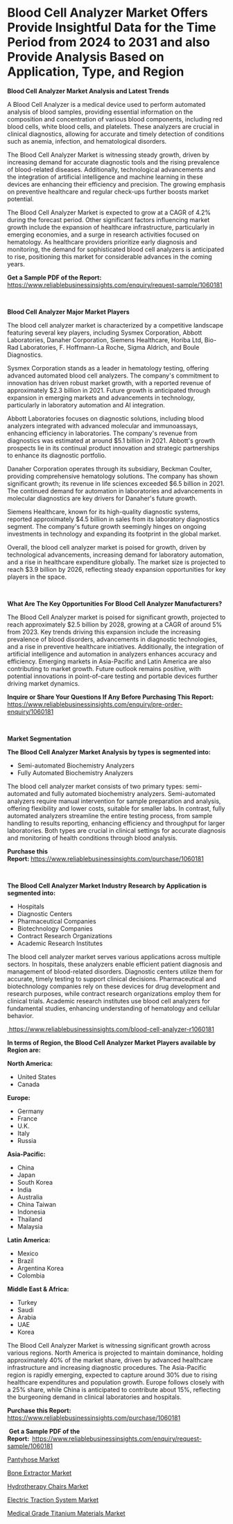 <p><h1>Blood Cell Analyzer Market Offers Provide Insightful Data for the Time Period from 2024 to 2031 and also Provide Analysis Based on Application, Type, and Region</h1></p><p><strong>Blood Cell Analyzer Market Analysis and Latest Trends</strong></p>
<p><p>A Blood Cell Analyzer is a medical device used to perform automated analysis of blood samples, providing essential information on the composition and concentration of various blood components, including red blood cells, white blood cells, and platelets. These analyzers are crucial in clinical diagnostics, allowing for accurate and timely detection of conditions such as anemia, infection, and hematological disorders.</p><p>The Blood Cell Analyzer Market is witnessing steady growth, driven by increasing demand for accurate diagnostic tools and the rising prevalence of blood-related diseases. Additionally, technological advancements and the integration of artificial intelligence and machine learning in these devices are enhancing their efficiency and precision. The growing emphasis on preventive healthcare and regular check-ups further boosts market potential.</p><p>The Blood Cell Analyzer Market is expected to grow at a CAGR of 4.2% during the forecast period. Other significant factors influencing market growth include the expansion of healthcare infrastructure, particularly in emerging economies, and a surge in research activities focused on hematology. As healthcare providers prioritize early diagnosis and monitoring, the demand for sophisticated blood cell analyzers is anticipated to rise, positioning this market for considerable advances in the coming years.</p></p>
<p><strong>Get a Sample PDF of the Report:&nbsp;</strong> <a href="https://www.reliablebusinessinsights.com/enquiry/request-sample/1060181?utm_campaign=75&utm_medium=2&utm_source=Github&utm_content=ia&utm_term=17112024&utm_id=blood-cell-analyzer">https://www.reliablebusinessinsights.com/enquiry/request-sample/1060181</a></p>
<p>&nbsp;</p>
<p><strong>Blood Cell Analyzer Major Market Players</strong></p>
<p><p>The blood cell analyzer market is characterized by a competitive landscape featuring several key players, including Sysmex Corporation, Abbott Laboratories, Danaher Corporation, Siemens Healthcare, Horiba Ltd, Bio-Rad Laboratories, F. Hoffmann-La Roche, Sigma Aldrich, and Boule Diagnostics. </p><p>Sysmex Corporation stands as a leader in hematology testing, offering advanced automated blood cell analyzers. The company's commitment to innovation has driven robust market growth, with a reported revenue of approximately $2.3 billion in 2021. Future growth is anticipated through expansion in emerging markets and advancements in technology, particularly in laboratory automation and AI integration.</p><p>Abbott Laboratories focuses on diagnostic solutions, including blood analyzers integrated with advanced molecular and immunoassays, enhancing efficiency in laboratories. The company's revenue from diagnostics was estimated at around $5.1 billion in 2021. Abbott's growth prospects lie in its continual product innovation and strategic partnerships to enhance its diagnostic portfolio.</p><p>Danaher Corporation operates through its subsidiary, Beckman Coulter, providing comprehensive hematology solutions. The company has shown significant growth; its revenue in life sciences exceeded $6.5 billion in 2021. The continued demand for automation in laboratories and advancements in molecular diagnostics are key drivers for Danaher's future growth.</p><p>Siemens Healthcare, known for its high-quality diagnostic systems, reported approximately $4.5 billion in sales from its laboratory diagnostics segment. The company's future growth seemingly hinges on ongoing investments in technology and expanding its footprint in the global market.</p><p>Overall, the blood cell analyzer market is poised for growth, driven by technological advancements, increasing demand for laboratory automation, and a rise in healthcare expenditure globally. The market size is projected to reach $3.9 billion by 2026, reflecting steady expansion opportunities for key players in the space.</p></p>
<p>&nbsp;</p>
<p><strong>What Are The Key Opportunities For Blood Cell Analyzer Manufacturers?</strong></p>
<p><p>The Blood Cell Analyzer market is poised for significant growth, projected to reach approximately $2.5 billion by 2028, growing at a CAGR of around 5% from 2023. Key trends driving this expansion include the increasing prevalence of blood disorders, advancements in diagnostic technologies, and a rise in preventive healthcare initiatives. Additionally, the integration of artificial intelligence and automation in analyzers enhances accuracy and efficiency. Emerging markets in Asia-Pacific and Latin America are also contributing to market growth. Future outlook remains positive, with potential innovations in point-of-care testing and portable devices further driving market dynamics.</p></p>
<p><strong>Inquire or Share Your Questions If Any Before Purchasing This Report:</strong> <a href="https://www.reliablebusinessinsights.com/enquiry/pre-order-enquiry/1060181?utm_campaign=75&utm_medium=2&utm_source=Github&utm_content=ia&utm_term=17112024&utm_id=blood-cell-analyzer">https://www.reliablebusinessinsights.com/enquiry/pre-order-enquiry/1060181</a></p>
<p>&nbsp;</p>
<p><strong>Market Segmentation</strong></p>
<p><strong>The Blood Cell Analyzer Market Analysis by types is segmented into:</strong></p>
<p><ul><li>Semi-automated Biochemistry Analyzers</li><li>Fully Automated Biochemistry Analyzers</li></ul></p>
<p><p>The blood cell analyzer market consists of two primary types: semi-automated and fully automated biochemistry analyzers. Semi-automated analyzers require manual intervention for sample preparation and analysis, offering flexibility and lower costs, suitable for smaller labs. In contrast, fully automated analyzers streamline the entire testing process, from sample handling to results reporting, enhancing efficiency and throughput for larger laboratories. Both types are crucial in clinical settings for accurate diagnosis and monitoring of health conditions through blood analysis.</p></p>
<p><strong>Purchase this Report:&nbsp;</strong><a href="https://www.reliablebusinessinsights.com/purchase/1060181?utm_campaign=75&utm_medium=2&utm_source=Github&utm_content=ia&utm_term=17112024&utm_id=blood-cell-analyzer">https://www.reliablebusinessinsights.com/purchase/1060181</a></p>
<p>&nbsp;</p>
<p><strong>The Blood Cell Analyzer Market Industry Research by Application is segmented into:</strong></p>
<p><ul><li>Hospitals</li><li>Diagnostic Centers</li><li>Pharmaceutical Companies</li><li>Biotechnology Companies</li><li>Contract Research Organizations</li><li>Academic Research Institutes</li></ul></p>
<p><p>The blood cell analyzer market serves various applications across multiple sectors. In hospitals, these analyzers enable efficient patient diagnosis and management of blood-related disorders. Diagnostic centers utilize them for accurate, timely testing to support clinical decisions. Pharmaceutical and biotechnology companies rely on these devices for drug development and research purposes, while contract research organizations employ them for clinical trials. Academic research institutes use blood cell analyzers for fundamental studies, enhancing understanding of hematology and cellular behavior.</p></p>
<p><a href="https://www.reliablebusinessinsights.com/blood-cell-analyzer-r1060181?utm_campaign=75&utm_medium=2&utm_source=Github&utm_content=ia&utm_term=17112024&utm_id=blood-cell-analyzer">&nbsp;https://www.reliablebusinessinsights.com/blood-cell-analyzer-r1060181</a></p>
<p><strong>In terms of Region, the Blood Cell Analyzer Market Players available by Region are:</strong></p>
<p>
    <p> <strong> North America: </strong>
        <ul>
            <li>United States</li>
            <li>Canada</li>
        </ul>
        </p> 
    <p> <strong> Europe: </strong>
        <ul>
            <li>Germany</li>
            <li>France</li>
            <li>U.K.</li>
            <li>Italy</li>
            <li>Russia</li>
        </ul>
        </p> 
    <p> <strong> Asia-Pacific: </strong>
        <ul>
            <li>China</li>
            <li>Japan</li>
            <li>South Korea</li>
            <li>India</li>
            <li>Australia</li>
            <li>China Taiwan</li>
            <li>Indonesia</li>
            <li>Thailand</li>
            <li>Malaysia</li>
        </ul>
        </p> 
    <p> <strong> Latin America: </strong>
        <ul>
            <li>Mexico</li>
            <li>Brazil</li>
            <li>Argentina Korea</li>
            <li>Colombia</li>
        </ul>
        </p> 
    <p> <strong> Middle East & Africa: </strong>
        <ul>
            <li>Turkey</li>
            <li>Saudi</li>
            <li>Arabia</li>
            <li>UAE</li>
            <li>Korea</li>
        </ul>
    </p>
    </p>
<p><p>The Blood Cell Analyzer Market is witnessing significant growth across various regions. North America is projected to maintain dominance, holding approximately 40% of the market share, driven by advanced healthcare infrastructure and increasing diagnostic procedures. The Asia-Pacific region is rapidly emerging, expected to capture around 30% due to rising healthcare expenditures and population growth. Europe follows closely with a 25% share, while China is anticipated to contribute about 15%, reflecting the burgeoning demand in clinical laboratories and hospitals.</p></p>
<p><strong>Purchase this Report: </strong><a href="https://www.reliablebusinessinsights.com/purchase/1060181?utm_campaign=75&utm_medium=2&utm_source=Github&utm_content=ia&utm_term=17112024&utm_id=blood-cell-analyzer">https://www.reliablebusinessinsights.com/purchase/1060181</a></p>
<p>&nbsp;<strong>Get a Sample PDF of the Report:&nbsp;&nbsp;</strong><a href="https://www.reliablebusinessinsights.com/enquiry/request-sample/1060181?utm_campaign=75&utm_medium=2&utm_source=Github&utm_content=ia&utm_term=17112024&utm_id=blood-cell-analyzer">https://www.reliablebusinessinsights.com/enquiry/request-sample/1060181</a></p>
<p><strong></strong></p>
<p><p><a href="https://issuu.com/reportprime-2/docs/pantyhose-market-size-2030.pptx_b262646b1d2430?utm_campaign=75&utm_medium=2&utm_source=Github&utm_content=ia&utm_term=17112024&utm_id=blood-cell-analyzer">Pantyhose Market</a></p><p><a href="https://www.linkedin.com/pulse/bone-extractor-market-industry-landscape-growth-trajectories-z7edc?utm_campaign=75&utm_medium=2&utm_source=Github&utm_content=ia&utm_term=17112024&utm_id=blood-cell-analyzer">Bone Extractor Market</a></p><p><a href="https://issuu.com/reportprime-2/docs/hydrotherapy-chairs-market-size-203_ad1097247da69e?utm_campaign=75&utm_medium=2&utm_source=Github&utm_content=ia&utm_term=17112024&utm_id=blood-cell-analyzer">Hydrotherapy Chairs Market</a></p><p><a href="https://www.linkedin.com/pulse/electric-traction-system-market-global-insights-sales-17hnc?utm_campaign=75&utm_medium=2&utm_source=Github&utm_content=ia&utm_term=17112024&utm_id=blood-cell-analyzer">Electric Traction System Market</a></p><p><a href="https://github.com/MonroeBullock54/Market-Research-Report-List-1/blob/main/medical-grade-titanium-materials-market.md?utm_campaign=75&utm_medium=2&utm_source=Github&utm_content=ia&utm_term=17112024&utm_id=blood-cell-analyzer">Medical Grade Titanium Materials Market</a></p></p>